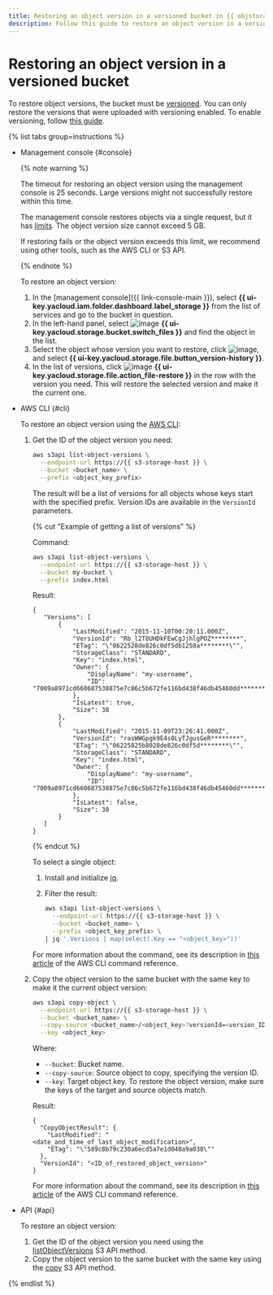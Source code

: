 ```yaml
---
title: Restoring an object version in a versioned bucket in {{ objstorage-full-name }}
description: Follow this guide to restore an object version in a versioned bucket in {{ objstorage-name }}.
---
```


# Restoring an object version in a versioned bucket

To restore object versions, the bucket must be [versioned](../../concepts/versioning.md). You can only restore the versions that were uploaded with versioning enabled. To enable versioning, follow [this guide](../buckets/versioning.md).

{% list tabs group=instructions %}

- Management console {#console}

  {% note warning %}

  The timeout for restoring an object version using the management console is 25 seconds. Large versions might not successfully restore within this time.
  
  The management console restores objects via a single request, but it has [limits](../../concepts/limits.md#storage-limits). The object version size cannot exceed 5 GB.
  
  If restoring fails or the object version exceeds this limit, we recommend using other tools, such as the AWS CLI or S3 API.

  {% endnote %}

  To restore an object version:

  1. In the [management console]({{ link-console-main }}), select **{{ ui-key.yacloud.iam.folder.dashboard.label_storage }}** from the list of services and go to the bucket in question.
  1. In the left-hand panel, select ![image](../../../_assets/console-icons/folder-tree.svg) **{{ ui-key.yacloud.storage.bucket.switch_files }}** and find the object in the list.
  1. Select the object whose version you want to restore, click ![image](../../../_assets/console-icons/ellipsis.svg), and select **{{ ui-key.yacloud.storage.file.button_version-history }}**.
  1. In the list of versions, click ![image](../../../_assets/console-icons/arrow-rotate-left.svg) **{{ ui-key.yacloud.storage.file.action_file-restore }}** in the row with the version you need. This will restore the selected version and make it the current one.

- AWS CLI {#cli}

  To restore an object version using the [AWS CLI](../../tools/aws-cli.md):

  1. Get the ID of the object version you need:

     ```bash
     aws s3api list-object-versions \
       --endpoint-url https://{{ s3-storage-host }} \
       --bucket <bucket_name> \
       --prefix <object_key_prefix>
     ```

     The result will be a list of versions for all objects whose keys start with the specified prefix. Version IDs are available in the `VersionId` parameters.

     {% cut "Example of getting a list of versions" %}

     Command:

     ```bash
     aws s3api list-object-versions \
       --endpoint-url https://{{ s3-storage-host }} \
       --bucket my-bucket \
       --prefix index.html
     ```

     Result:

     ```text
     {
        "Versions": [
            {
                "LastModified": "2015-11-10T00:20:11.000Z",
                "VersionId": "Rb_l2T8UHDkFEwCgJjhlgPOZ********",
                "ETag": "\"0622528de826c0df5db1258a********\"",
                "StorageClass": "STANDARD",
                "Key": "index.html",
                "Owner": {
                    "DisplayName": "my-username",
                    "ID": "7009a8971cd660687538875e7c86c5b672fe116bd438f46db45460dd********"
                },
                "IsLatest": true,
                "Size": 38
            },
            {
                "LastModified": "2015-11-09T23:26:41.000Z",
                "VersionId": "rasWWGpgk9E4s0LyTJgusGeR********",
                "ETag": "\"06225825b8028de826c0df5d********\"",
                "StorageClass": "STANDARD",
                "Key": "index.html",
                "Owner": {
                    "DisplayName": "my-username",
                    "ID": "7009a8971cd660687538875e7c86c5b672fe116bd438f46db45460dd********"
                },
                "IsLatest": false,
                "Size": 38
            }
        ]
     }
     ```

     {% endcut %}

     To select a single object:

     1. Install and initialize [jq](https://stedolan.github.io/jq/download/).
     1. Filter the result:

        ```bash
        aws s3api list-object-versions \
          --endpoint-url https://{{ s3-storage-host }} \
          --bucket <bucket_name> \
          --prefix <object_key_prefix> \
        | jq '.Versions | map(select(.Key == "<object_key>"))'
        ```

     For more information about the command, see its description in [this article](https://awscli.amazonaws.com/v2/documentation/api/latest/reference/s3api/list-object-versions.html) of the AWS CLI command reference.

  1. Copy the object version to the same bucket with the same key to make it the current object version:

     ```bash
     aws s3api copy-object \
       --endpoint-url https://{{ s3-storage-host }} \
       --bucket <bucket_name> \
       --copy-source <bucket_name>/<object_key>?versionId=<version_ID> \
       --key <object_key>
     ```

     Where:

     * `--bucket`: Bucket name.
     * `--copy-source`: Source object to copy, specifying the version ID.
     * `--key`: Target object key. To restore the object version, make sure the keys of the target and source objects match.

     Result:

     ```text
     {
       "CopyObjectResult": {
         "LastModified": "<date_and_time_of_last_object_modification>",
         "ETag": "\"589c8b79c230a6ecd5a7e1d040a9a030\""
       },
       "VersionId": "<ID_of_restored_object_version>"
     }
     ```

     For more information about the command, see its description in [this article](https://awscli.amazonaws.com/v2/documentation/api/latest/reference/s3api/copy-object.html) of the AWS CLI command reference.

- API {#api}

  To restore an object version:

  1. Get the ID of the object version you need using the [listObjectVersions](../../s3/api-ref/bucket/listObjectVersions.md) S3 API method.
  1. Copy the object version to the same bucket with the same key using the [copy](../../s3/api-ref/object/copy.md) S3 API method.

{% endlist %}
